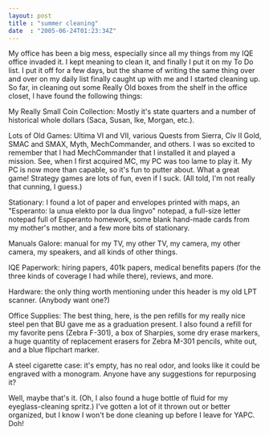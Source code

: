 ```yaml
---
layout: post
title : "summer cleaning"
date  : "2005-06-24T01:23:34Z"
---
```

My office has been a big mess, especially since all my things from my IQE office invaded it.  I kept meaning to clean it, and finally I put it on my To Do list.  I put it off for a few days, but the shame of writing the same thing over and over on my daily list finally caught up with me and I started cleaning up.  So far, in cleaning out some Really Old boxes from the shelf in the office closet, I have found the following things:

My Really Small Coin Collection: Mostly it's state quarters and a number of historical whole dollars (Saca, Susan, Ike, Morgan, etc.).

Lots of Old Games:  Ultima VI and VII, various Quests from Sierra, Civ II Gold, SMAC and SMAX, Myth, MechCommander, and others.  I was so excited to remember that I had MechCommander that I installed it and played a mission.  See, when I first acquired MC, my PC was too lame to play it.  My PC is now more than capable, so it's fun to putter about.  What a great game!  Strategy games are lots of fun, even if I suck.  (All told, I'm not really that cunning, I guess.)

Stationary: I found a lot of paper and envelopes printed with maps, an "Esperanto: la unua elekto por la dua lingvo" notepad, a full-size letter notepad full of Esperanto homework, some blank hand-made cards from my mother's mother, and a few more bits of stationary.

Manuals Galore: manual for my TV, my other TV, my camera, my other camera, my speakers, and all kinds of other things.

IQE Paperwork: hiring papers, 401k papers, medical benefits papers (for the three kinds of coverage I had while there), reviews, and more.

Hardware:  the only thing worth mentioning under this header is my old LPT scanner.  (Anybody want one?)

Office Supplies:  The best thing, here, is the pen refills for my really nice steel pen that BU gave me as a graduation present.  I also found a refill for my favorite pens (Zebra F-301), a box of Sharpies, some dry erase markers, a huge quantity of replacement erasers for Zebra M-301 pencils, white out, and a blue flipchart marker.

A steel cigarette case: it's empty, has no real odor, and looks like it could be engraved with a monogram.  Anyone have any suggestions for repurposing it?

Well, maybe that's it.  (Oh, I also found a huge bottle of fluid for my eyeglass-cleaning spritz.)  I've gotten a lot of it thrown out or better organized, but I know I won't be done cleaning up before I leave for YAPC. Doh! 
